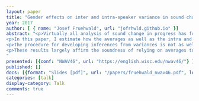 ```yaml
---
layout: paper
title: "Gender effects on inter and intra-speaker variance in sound change"
year: 2017
author: [ { name: "Josef Fruehwald", url: "jofrhwld.github.io" }]
abstract: "<p>Virtually all analysis of sound change in progress has focused on how averages change over time (e.g. mean normalized F1), with relatively less quantitative focus on how variances may change (e.g. normalized F1 standard deviation). Linear mixed effects models do provide estimates of inter-speaker variance (Johnson 2009; Drager & Hay 2012) but these have rarely been utilized for inference, and are not typically able to vary according to other parameters like speakers' gender and date of birth. However, both inter and intra-speaker variance are of potential interest for the study of sociolinguistics. Shifts in intra-speaker variance could be indicative of the importance of outliers (Labov, Baranowski & Dinkin 2010) or shifts in speakers' stylistic range (Tamminga, Ahern & Ecay 2016). If inter-speaker variance decreases over the course of a change, that could be evidence of the community converging on a new norm from innovative speakers or listeners (e.g. Barker, Archangeli & Mielke 2011).</p>
<p>In this paper, I estimate how the averages as well as the intra and inter-speaker variances change for two vowel shifts in Philadelphia, drawn from the Philadelphia Neighborhood Corpus, using a non-linear model implemented in Stan. The two changes (/ay0/ and /aw/ raising) were chosen to contrast the gender effect on means. /ay0/ raising is very slightly male led, while /aw/ raising is very strongly female led (Labov 2001; Labov et al 2013).</p>
<p>The procedure for developing inferences from variances is not as well developed as that for averages, but some things are clear from these results. First, despite the fact that these two changes are very different with respect to the gender effect on means, they're very similar in the gender effect on variances. Second, it would seem that men and women have very similar intra-speaker variances across both changes. One possible interpretation of this is that they have similar stylistic ranges around their individual means that remain constant across all stages of these changes. Finally, the smaller range of inter-speaker variance for men means there is a narrower range of variation between men than between women. This could be understood in terms the greater importance for women to adopt flamboyant personae (Eckert 2011), while the decrease in men's inter-speaker variance for /ay/ from the 1960s onwards could coincide with that variable's association with toughness (Conn 2005; Wagner 2008).</p>
<p>These results largely affirm the soundness of relying on averages to analyze sound change, but some interesting nuances can be found in modelling the variance parameters as well.</p>
"
presented: [{conf: "NWAV46", url: "https://english.wisc.edu/nwav46/"} ]
published: []
docs: [{format: "Slides [pdf]", url: "/papers/fruehwald_nwav46.pdf", local: true }]
categories: [talk]
display-category: Talk
comments: true
---
```

